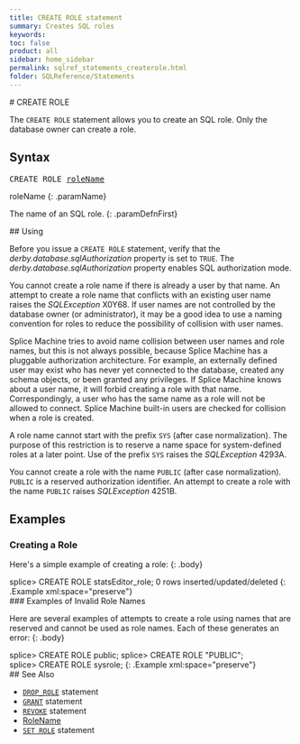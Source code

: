 ```yaml
---
title: CREATE ROLE statement
summary: Creates SQL roles
keywords:
toc: false
product: all
sidebar: home_sidebar
permalink: sqlref_statements_createrole.html
folder: SQLReference/Statements
---
```

<section>
<div class="TopicContent" data-swiftype-index="true" markdown="1">
# CREATE ROLE

The `CREATE ROLE` statement allows you to create an SQL role. Only the
database owner can create a role.

## Syntax

<div class="fcnWrapperWide"><pre class="FcnSyntax">
CREATE ROLE <a href="sqlref_identifiers_types.html#RoleName">roleName</a></pre>

</div>
<div class="paramList" markdown="1">
roleName
{: .paramName}

The name of an SQL role.
{: .paramDefnFirst}

</div>
## Using

Before you issue a `CREATE ROLE` statement, verify that the
*derby.database.sqlAuthorization* property is set to `TRUE`. The
*derby.database.sqlAuthorization* property enables SQL authorization
mode.

You cannot create a role name if there is already a user by that name.
An attempt to create a role name that conflicts with an existing user
name raises the *SQLException* X0Y68. If user names are not controlled
by the database owner (or administrator), it may be a good idea to use a
naming convention for roles to reduce the possibility of collision with
user names.

Splice Machine tries to avoid name collision between user names and role
names, but this is not always possible, because Splice Machine has a
pluggable authorization architecture. For example, an externally defined
user may exist who has never yet connected to the database, created any
schema objects, or been granted any privileges. If Splice Machine knows
about a user name, it will forbid creating a role with that name.
Correspondingly, a user who has the same name as a role will not be
allowed to connect. Splice Machine built-in users are checked for
collision when a role is created.

A role name cannot start with the prefix `SYS` (after case
normalization). The purpose of this restriction is to reserve a name
space for system-defined roles at a later point. Use of the prefix `SYS`
raises the *SQLException* 4293A.

You cannot create a role with the name `PUBLIC` (after case
normalization). `PUBLIC` is a reserved authorization identifier. An
attempt to create a role with the name `PUBLIC` raises *SQLException*
4251B.

## Examples

### Creating a Role

Here's a simple example of creating a role:
{: .body}

<div class="preWrapper" markdown="1">
    splice> CREATE ROLE statsEditor_role;
    0 rows inserted/updated/deleted
{: .Example xml:space="preserve"}

</div>
### Examples of Invalid Role Names

Here are several examples of attempts to create a role using names that
are reserved and cannot be used as role names. Each of these generates
an error:
{: .body}

<div class="preWrapper" markdown="1">
    splice> CREATE ROLE public;
    splice> CREATE ROLE "PUBLIC";
    splice> CREATE ROLE sysrole;
{: .Example xml:space="preserve"}

</div>
## See Also

* [`DROP_ROLE`](sqlref_statements_droprole.html) statement
* [`GRANT`](sqlref_statements_grant.html) statement
* [`REVOKE`](sqlref_statements_revoke.html) statement
* [RoleName](sqlref_identifiers_types.html#RoleName)
* [`SET ROLE`](sqlref_statements_setrole.html) statement

</div>
</section>
